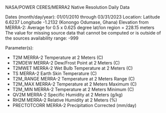 NASA/POWER CERES/MERRA2 Native Resolution Daily Data 

Dates (month/day/year): 01/01/2010 through 03/31/2023 
Location: Latitude  6.6237   Longitude -1.2132 (Konongo Odumase, Ghana)
Elevation from MERRA-2: Average for 0.5 x 0.625 degree lat/lon region = 228.15 meters
The value for missing source data that cannot be computed or is outside of the sources availability range: -999 


Parameter(s): 
- T2M             MERRA-2 Temperature at 2 Meters (C) 
- T2MDEW          MERRA-2 Dew/Frost Point at 2 Meters (C) 
- T2MWET          MERRA-2 Wet Bulb Temperature at 2 Meters (C) 
- TS              MERRA-2 Earth Skin Temperature (C) 
- T2M_RANGE       MERRA-2 Temperature at 2 Meters Range (C) 
- T2M_MAX         MERRA-2 Temperature at 2 Meters Maximum (C) 
- T2M_MIN         MERRA-2 Temperature at 2 Meters Minimum (C) 
- QV2M            MERRA-2 Specific Humidity at 2 Meters (g/kg) 
- RH2M            MERRA-2 Relative Humidity at 2 Meters (%) 
- PRECTOTCORR     MERRA-2 Precipitation Corrected (mm/day) 

